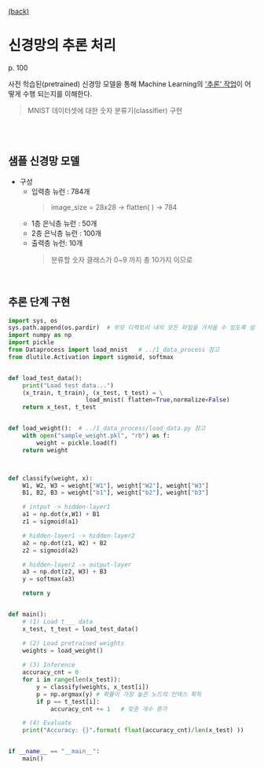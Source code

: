 [ (back) ](https://github.com/DoranLyong/DL_coding_master/tree/master/Self_tutorial/2_inference/MNIST_classify)

# 신경망의 추론 처리 
p. 100 <br/>

사전 학습된(pretrained) 신경망 모델을 통해 Machine Learning의 ['추론' 작업](https://github.com/DoranLyong/DL_coding_master/tree/master/Self_tutorial/2_inference)이 어떻게 수행 되는지를 이해한다. 
> MNIST 데이터셋에 대한 숫자 분류기(classifier) 구현  

<br/><br/>

## 샘플 신경망 모델 
* 구성 
    * 입력층 뉴런 : 784개 
        > image_size = 28x28  → flatten( ) → 784 
    * 1층 은닉층 뉴런 : 50개 
    * 2층 은닉층 뉴런 : 100개 
    * 출력층 뉴런: 10개 
        > 분류할 숫자 클래스가 0~9 까지 총 10가지 이므로 

<br/>

## 추론 단계 구현 



```python 
import sys, os 
sys.path.append(os.pardir)  # 부모 디렉토리 내의 모든 파일을 가져올 수 있도록 설정 
import numpy as np 
import pickle 
from Dataprocess import load_mnist   # ../1_data_process 참고 
from dlutile.Activation import sigmoid, softmax 


def load_test_data():
    print("Load test data...")
    (x_train, t_train), (x_test, t_test) = \
                      load_mnist( flatten=True,normalize=False)
    return x_test, t_test       


def load_weight():  # ../1_data_process/load_data.py 참고 
    with open("sample_weight.pkl", "rb") as f:
        weight = pickle.load(f)
    return weight 



def classify(weight, x): 
    W1, W2, W3 = weight["W1"], weight["W2"], weight["W3"]
    B1, B2, B3 = weight["b1"], weight["b2"], weight["b3"]

    # intput -> hidden-layer1
    a1 = np.dot(x,W1) + B1
    z1 = sigmoid(a1)

    # hidden-layer1 -> hidden-layer2
    a2 = np.dot(z1, W2) + B2 
    z2 = sigmoid(a2)

    # hidden-layer2 -> output-layer 
    a3 = np.dot(z2, W3) + B3 
    y = softmax(a3)

    return y 


def main():
    # (1) Load t___ data 
    x_test, t_test = load_test_data()

    # (2) Load pretrained weights 
    weights = load_weight() 
    
    # (3) Inference
    accuracy_cnt = 0 
    for i in range(len(x_test)): 
        y = classify(weights, x_test[i])
        p = np.argmax(y) # 확률이 가장 높은 노드의 인덱스 획득 
        if p == t_test[i]:
            accuracy_cnt += 1   # 맞춘 개수 증가 

    # (4) Evaluate 
    print("Accuracy: {}".format( float(accuracy_cnt)/len(x_test) ))


if __name__ == "__main__":
    main()


```